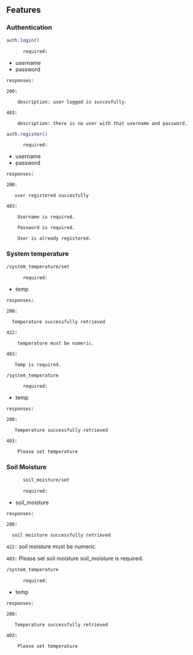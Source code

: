 
## Features



### Authentication

```sh
auth.login()
```


``      
      required:
``

* username
* password

``
responses:
``

``
200:
``

        description: user logged in succesfully.
``
403:
``

        description: there is no user with that username and password.
        

```sh
auth.register()
```


``      
      required:
``

* username
* password

``
responses:
``

``
200:
``

       user registered succesfully
``
403:
``

        Username is required.

        Password is required.

        User is already registered.

### System temperature


```sh
/system_temperature/set
```


``      
      required:
``

* temp


``
responses:
``

``
200:
``

      Temperature successfully retrieved
``
422:
``

        temperature must be numeric.

``
403:
``

       Temp is required.

```sh
/system_temperature
```


``       required:
``

* temp


``
responses:
``

``
200:
``

       Temperature successfully retrieved
       
``
403:
``

        Please set temperature

### Soil Moisture

```sh
      soil_moisture/set
```


``      
      required:
``

* soil_moisture


``
responses:
``

``
200:
``

      soil moisture successfully retrieved
``
422:
``
      soil moisture must be numeric.


``
403:
``
      Please set soil moisture
      soil_moisture is required.
```sh
/system_temperature
```


``       required:
``

* temp


``
responses:
``

``
200:
``

       Temperature successfully retrieved
       
``
403:
``

        Please set temperature






 
